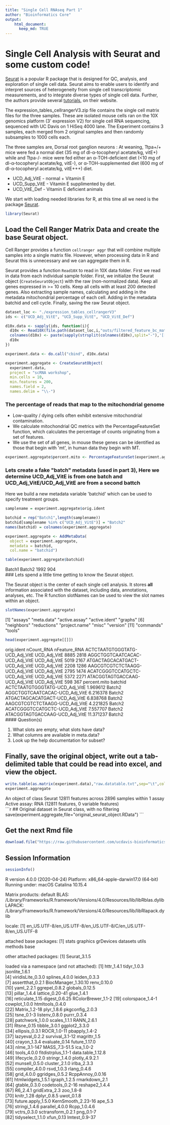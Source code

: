 ```yaml
---
title: "Single Cell RNAseq Part 1"
author: "Bioinformatics Core"
output:
    html_document:
      keep_md: TRUE
---
```


# Single Cell Analysis with Seurat and some custom code!

[Seurat](http://satijalab.org/seurat/) is a popular R package that is designed for QC, analysis, and exploration of single cell data. Seurat aims to enable users to identify and interpret sources of heterogeneity from single cell transcriptomic measurements, and to integrate diverse types of single cell data. Further, the authors provide several [tutorials](https://satijalab.org/seurat/vignettes.html), on their website.

The expression_tables_cellrangerV3.zip file contains the single cell matrix files for the three samples. These are isolated mouse cells ran on the 10X genomics platform (3' expression V2) for single cell RNA sequencing, sequenced with UC Davis on 1 HiSeq 4000 lane. The Experiment contains 3 samples, each merged from 2 original samples and then randomly subsamples to 1000 cells each.

The three samples are, Dorsal root ganglion neurons :
At weaning, Ttpa+/+ mice were fed a normal diet (35 mg of dl-α-tocopheryl acetate/kg, vitE+) while and Ttpa-/- mice were fed either an α-TOH-deficient diet (<10 mg of dl-α-tocopheryl acetate/kg, vitE-), or α-TOH-supplemented diet (600 mg of dl-α-tocopheryl acetate/kg, vitE+++) diet.

* UCD_Adj_VitE - normal + Vitamin E
* UCD_Supp_VitE - Vitamin E supplimented by diet.
* UCD_VitE_Def - Vitamin E deficient animals

We start with loading needed libraries for R, at this time all we need is the package [Seurat](http://satijalab.org/seurat/).

```r
library(Seurat)
```

## Load the Cell Ranger Matrix Data and create the base Seurat object.
Cell Ranger provides a function `cellranger aggr` that will combine multiple samples into a single matrix file. However, when processing data in R and Seurat this is unnecessary and we can aggregate them in R.

Seurat provides a function `Read10X` to read in 10X data folder. First we read in data from each individual sample folder. First, we initialize the Seurat object (`CreateSeuratObject`) with the raw (non-normalized data). Keep all genes expressed in >= 10 cells. Keep all cells with at least 200 detected genes. Also extracting sample names, calculating and adding in the metadata mitochondrial percentage of each cell. Adding in the metadata batchid and cell cycle. Finally, saving the raw Seurat object.


```r
dataset_loc <- "./expression_tables_cellrangerV3"
ids <- c("UCD_Adj_VitE", "UCD_Supp_VitE", "UCD_VitE_Def")

d10x.data <- sapply(ids, function(i){
  d10x <- Read10X(file.path(dataset_loc,i,"outs/filtered_feature_bc_matrix"))
  colnames(d10x) <- paste(sapply(strsplit(colnames(d10x),split="-"),'[[',1L),i,sep="-")
  d10x
})

experiment.data <- do.call("cbind", d10x.data)

experiment.aggregate <- CreateSeuratObject(
  experiment.data,
  project = "scRNA workshop",
  min.cells = 10,
  min.features = 200,
  names.field = 2,
  names.delim = "\\-")
```

### The percentage of reads that map to the mitochondrial genome

* Low-quality / dying cells often exhibit extensive mitochondrial contamination.
* We calculate mitochondrial QC metrics with the PercentageFeatureSet function, which calculates the percentage of counts originating from a set of features.
* We use the set of all genes, in mouse these genes can be identified as those that begin with 'mt', in human data they begin with MT.


```r
experiment.aggregate$percent.mito <- PercentageFeatureSet(experiment.aggregate, pattern = "^mt-")
```

### Lets create a fake "batch" metadata (used in part 3), Here we determine UCD_Adj_VitE is from one batch and UCD_Adj_VitE/UCD_Adj_VitE are from a second battch

Here we build a new metadata variable 'batchid' which can be used to specify treatment groups.

```r
samplename = experiment.aggregate$orig.ident

batchid = rep("Batch1",length(samplename))
batchid[samplename %in% c("UCD_Adj_VitE")] = "Batch2"
names(batchid) = colnames(experiment.aggregate)

experiment.aggregate <- AddMetaData(
  object = experiment.aggregate,
  metadata = batchid,
  col.name = "batchid")

table(experiment.aggregate$batchid)
```

<div class='r_output'> 
 Batch1 Batch2 
   1992    904
</div>
### Lets spend a little time getting to know the Seurat object.

The Seurat object is the center of each single cell analysis. It stores __all__ information associated with the dataset, including data, annotations, analyses, etc. The R function slotNames can be used to view the slot names within an object.


```r
slotNames(experiment.aggregate)
```

<div class='r_output'>  [1] "assays"       "meta.data"    "active.assay" "active.ident" "graphs"      
  [6] "neighbors"    "reductions"   "project.name" "misc"         "version"     
 [11] "commands"     "tools"
</div>

```r
head(experiment.aggregate[[]])
```

<div class='r_output'>                                  orig.ident nCount_RNA nFeature_RNA
 ACTCTAATGTGGGTATG-UCD_Adj_VitE UCD_Adj_VitE       8885         2818
 AGGCTGGTCAATCACAC-UCD_Adj_VitE UCD_Adj_VitE       5019         2167
 ATGACTAGCACATGACT-UCD_Adj_VitE UCD_Adj_VitE       2208         1286
 AAGCGTCGTCTCTAAGG-UCD_Adj_VitE UCD_Adj_VitE       2795         1474
 ACATCGGGTCCATGCTC-UCD_Adj_VitE UCD_Adj_VitE       5372         2271
 ATACGGTAGTGACCAAG-UCD_Adj_VitE UCD_Adj_VitE        598          367
                                percent.mito batchid
 ACTCTAATGTGGGTATG-UCD_Adj_VitE     1.969612  Batch2
 AGGCTGGTCAATCACAC-UCD_Adj_VitE     6.216378  Batch2
 ATGACTAGCACATGACT-UCD_Adj_VitE     6.838768  Batch2
 AAGCGTCGTCTCTAAGG-UCD_Adj_VitE     4.221825  Batch2
 ACATCGGGTCCATGCTC-UCD_Adj_VitE     7.557707  Batch2
 ATACGGTAGTGACCAAG-UCD_Adj_VitE    11.371237  Batch2
</div>
#### Question(s)

1. What slots are empty, what slots have data?
2. What columns are available in meta.data?
3. Look up the help documentation for subset?

## Finally, save the original object, write out a tab-delimited table that could be read into excel, and view the object.

```r
write.table(as.matrix(experiment.data),"raw.datatable.txt",sep="\t",col.names=T,row.names=T)
experiment.aggregate
```

<div class='r_output'> An object of class Seurat 
 12811 features across 2896 samples within 1 assay 
 Active assay: RNA (12811 features, 0 variable features)
</div>
```r
## Original dataset in Seurat class, with no filtering
save(experiment.aggregate,file="original_seurat_object.RData")
```

## Get the next Rmd file

```r
download.file("https://raw.githubusercontent.com/ucdavis-bioinformatics-training/2020-Intro_Single_Cell_RNA_Seq/master/data_analysis/scRNA_Workshop-PART2.Rmd", "scRNA_Workshop-PART2.Rmd")
```

## Session Information

```r
sessionInfo()
```

<div class='r_output'> R version 4.0.0 (2020-04-24)
 Platform: x86_64-apple-darwin17.0 (64-bit)
 Running under: macOS Catalina 10.15.4
 
 Matrix products: default
 BLAS:   /Library/Frameworks/R.framework/Versions/4.0/Resources/lib/libRblas.dylib
 LAPACK: /Library/Frameworks/R.framework/Versions/4.0/Resources/lib/libRlapack.dylib
 
 locale:
 [1] en_US.UTF-8/en_US.UTF-8/en_US.UTF-8/C/en_US.UTF-8/en_US.UTF-8
 
 attached base packages:
 [1] stats     graphics  grDevices datasets  utils     methods   base     
 
 other attached packages:
 [1] Seurat_3.1.5
 
 loaded via a namespace (and not attached):
  [1] httr_1.4.1          tidyr_1.0.3         jsonlite_1.6.1     
  [4] viridisLite_0.3.0   splines_4.0.0       leiden_0.3.3       
  [7] assertthat_0.2.1    BiocManager_1.30.10 renv_0.10.0        
 [10] yaml_2.2.1          ggrepel_0.8.2       globals_0.12.5     
 [13] pillar_1.4.4        lattice_0.20-41     glue_1.4.1         
 [16] reticulate_1.15     digest_0.6.25       RColorBrewer_1.1-2 
 [19] colorspace_1.4-1    cowplot_1.0.0       htmltools_0.4.0    
 [22] Matrix_1.2-18       plyr_1.8.6          pkgconfig_2.0.3    
 [25] tsne_0.1-3          listenv_0.8.0       purrr_0.3.4        
 [28] patchwork_1.0.0     scales_1.1.1        RANN_2.6.1         
 [31] Rtsne_0.15          tibble_3.0.1        ggplot2_3.3.0      
 [34] ellipsis_0.3.1      ROCR_1.0-11         pbapply_1.4-2      
 [37] lazyeval_0.2.2      survival_3.1-12     magrittr_1.5       
 [40] crayon_1.3.4        evaluate_0.14       future_1.17.0      
 [43] nlme_3.1-147        MASS_7.3-51.5       ica_1.0-2          
 [46] tools_4.0.0         fitdistrplus_1.1-1  data.table_1.12.8  
 [49] lifecycle_0.2.0     stringr_1.4.0       plotly_4.9.2.1     
 [52] munsell_0.5.0       cluster_2.1.0       irlba_2.3.3        
 [55] compiler_4.0.0      rsvd_1.0.3          rlang_0.4.6        
 [58] grid_4.0.0          ggridges_0.5.2      RcppAnnoy_0.0.16   
 [61] htmlwidgets_1.5.1   igraph_1.2.5        rmarkdown_2.1      
 [64] gtable_0.3.0        codetools_0.2-16    reshape2_1.4.4     
 [67] R6_2.4.1            gridExtra_2.3       zoo_1.8-8          
 [70] knitr_1.28          dplyr_0.8.5         uwot_0.1.8         
 [73] future.apply_1.5.0  KernSmooth_2.23-16  ape_5.3            
 [76] stringi_1.4.6       parallel_4.0.0      Rcpp_1.0.4.6       
 [79] vctrs_0.3.0         sctransform_0.2.1   png_0.1-7          
 [82] tidyselect_1.1.0    xfun_0.13           lmtest_0.9-37
</div>